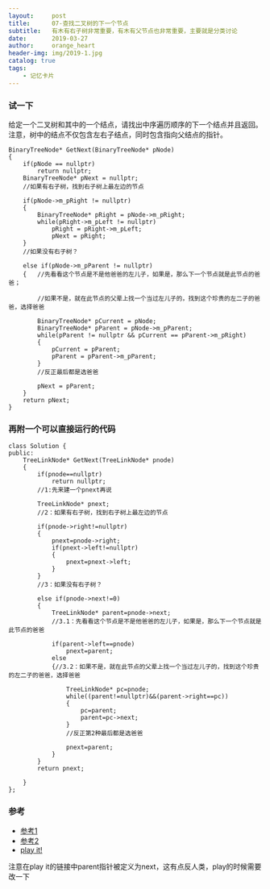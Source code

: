 ```yaml
---
layout:     post
title:      07-查找二叉树的下一个节点
subtitle:   有木有右子树非常重要，有木有父节点也非常重要，主要就是分类讨论
date:       2019-03-27
author:     orange_heart
header-img: img/2019-1.jpg
catalog: true
tags:
    - 记忆卡片
---
```


### 试一下

给定一个二叉树和其中的一个结点，请找出中序遍历顺序的下一个结点并且返回。注意，树中的结点不仅包含左右子结点，同时包含指向父结点的指针。

```objc
BinaryTreeNode* GetNext(BinaryTreeNode* pNode)
{
    if(pNode == nullptr)
        return nullptr;
    BinaryTreeNode* pNext = nullptr;  
    //如果有右子树，找到右子树上最左边的节点
    
    if(pNode->m_pRight != nullptr)
    {
        BinaryTreeNode* pRight = pNode->m_pRight;
        while(pRight->m_pLeft != nullptr)
            pRight = pRight->m_pLeft;
            pNext = pRight;
    }  
    //如果没有右子树？
    
    else if(pNode->m_pParent != nullptr)
    {   //先看看这个节点是不是他爸爸的左儿子，如果是，那么下一个节点就是此节点的爸爸；
    
        //如果不是，就在此节点的父辈上找一个当过左儿子的，找到这个珍贵的左二子的爸爸，选择爸爸
        
        BinaryTreeNode* pCurrent = pNode;
        BinaryTreeNode* pParent = pNode->m_pParent;
        while(pParent != nullptr && pCurrent == pParent->m_pRight)
        {
            pCurrent = pParent;
            pParent = pParent->m_pParent;
        }  
        //反正最后都是选爸爸  
        
        pNext = pParent;
    }
    return pNext;
}
```

### 再附一个可以直接运行的代码

```objc
class Solution {
public:
    TreeLinkNode* GetNext(TreeLinkNode* pnode)
    {
        if(pnode==nullptr)
            return nullptr;  
        //1:先来建一个pnext再说
        
        TreeLinkNode* pnext;  
        //2：如果有右子树，找到右子树上最左边的节点
        
        if(pnode->right!=nullptr)
        {
            pnext=pnode->right;
            if(pnext->left!=nullptr)
            {
                pnext=pnext->left;
            }
        }  
        //3：如果没有右子树？
        
        else if(pnode->next!=0)
        {
            TreeLinkNode* parent=pnode->next;  
            //3.1：先看看这个节点是不是他爸爸的左儿子，如果是，那么下一个节点就是此节点的爸爸
            
            if(parent->left==pnode)
                pnext=parent;
            else
            {//3.2：如果不是，就在此节点的父辈上找一个当过左儿子的，找到这个珍贵的左二子的爸爸，选择爸爸
            
                TreeLinkNode* pc=pnode;
                while((parent!=nullptr)&&(parent->right==pc))
                {
                    pc=parent;
                    parent=pc->next;
                }  
                //反正第2种最后都是选爸爸 
                
                pnext=parent;
            }
        }
        return pnext;
        
    }
};
```



### 参考

- [参考1](https://github.com/zhedahht/CodingInterviewChinese2)
- [参考2](https://github.com/gatieme/CodingInterviews)
- [play it!](https://www.nowcoder.com/questionTerminal/9023a0c988684a53960365b889ceaf5e)

注意在play it的链接中parent指针被定义为next，这有点反人类，play的时候需要改一下
